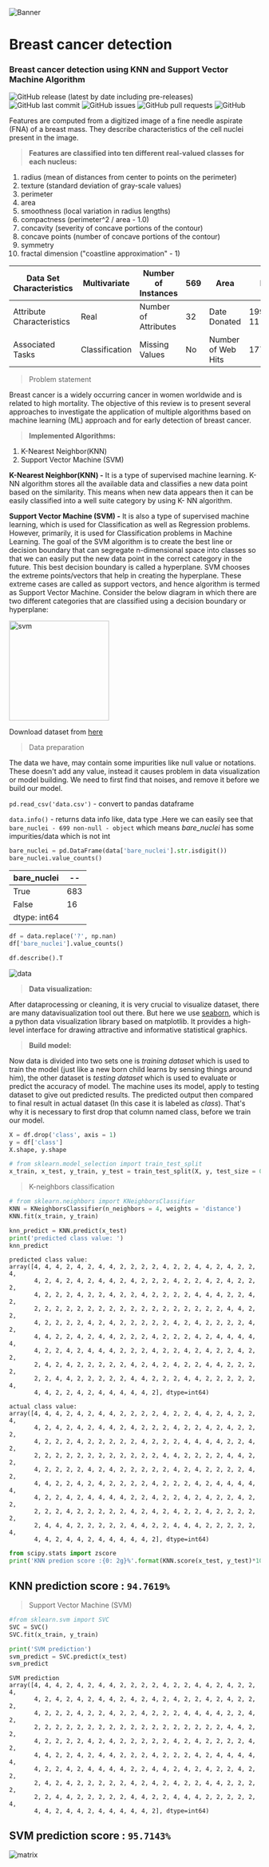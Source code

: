 ![Banner](https://images.unsplash.com/photo-1576669801343-117bb4054118?ixlib=rb-1.2.1&ixid=MnwxMjA3fDB8MHxzZWFyY2h8MTh8fGJyZWFzdCUyMGNhbmNlciUyMGRldGVjdGlvbnxlbnwwfHwwfHw%3D&auto=format&fit=crop&w=1920&h=400&q=60)

# Breast cancer detection
### Breast cancer detection using KNN and Support Vector Machine Algorithm

![GitHub release (latest by date including pre-releases)](https://img.shields.io/github/v/release/navendu-pottekkat/awesome-readme?include_prereleases)
![GitHub last commit](https://img.shields.io/github/last-commit/navendu-pottekkat/awesome-readme)
![GitHub issues](https://img.shields.io/github/issues-raw/navendu-pottekkat/awesome-readme)
![GitHub pull requests](https://img.shields.io/github/issues-pr/navendu-pottekkat/awesome-readme)
![GitHub](https://img.shields.io/github/license/navendu-pottekkat/awesome-readme)

Features are computed from a digitized image of a fine needle aspirate (FNA) of a breast mass. They describe characteristics of the cell nuclei present in the image.

> **Features are classified into ten different real-valued classes for each nucleus:**
1. radius (mean of distances from center to points on the perimeter)
2. texture (standard deviation of gray-scale values)
3. perimeter
4. area
5. smoothness (local variation in radius lengths)
6. compactness (perimeter^2 / area - 1.0)
7. concavity (severity of concave portions of the contour)
8. concave points (number of concave portions of the contour)
9. symmetry
10. fractal dimension ("coastline approximation" - 1)
 

| Data Set Characteristics | Multivariate | Number of Instances | 569 | Area | Life |
| -- | -- | -- | -- | -- | -- | 
| Attribute Characteristics | Real | Number of Attributes | 32 | Date Donated | 1995-11-01 |
| Associated Tasks | Classification | Missing Values | No | Number of Web Hits | 1771156 |

> Problem statement

Breast cancer is a widely occurring cancer in women worldwide and is related to high mortality. The objective of this review is to present several approaches to investigate the application of multiple algorithms based on machine learning (ML) approach and for early detection of breast cancer.

> **Implemented Algorithms:**
1. K-Nearest Neighbor(KNN)
2. Support Vector Machine (SVM)

**K-Nearest Neighbor(KNN) -**
It is a type of supervised machine learning. K-NN algorithm stores all the available data and classifies a new data point based on the similarity. This means when new data appears then it can be easily classified into a well suite category by using K- NN algorithm.

**Support Vector Machine (SVM) -**
It is also a type of supervised machine learning, which is used for Classification as well as Regression problems. However, primarily, it is used for Classification problems in Machine Learning. The goal of the SVM algorithm is to create the best line or decision boundary that can segregate n-dimensional space into classes so that we can easily put the new data point in the correct category in the future. This best decision boundary is called a hyperplane. SVM chooses the extreme points/vectors that help in creating the hyperplane. These extreme cases are called as support vectors, and hence algorithm is termed as Support Vector Machine. Consider the below diagram in which there are two different categories that are classified using a decision boundary or hyperplane:

<img src="https://github.com/Abhishek-k-git/breast_cancer_detection/blob/main/images/svm.png" height="200" alt="svm" />

Download dataset from [here](https://archive.ics.uci.edu/ml/datasets/breast+cancer+wisconsin+(diagnostic))

> Data preparation

The data we have, may contain some impurities like null value or notations. These doesn't add any value, instead it causes problem in data visualization or model building. We need to first find that noises, and remove it before we build our model.

``` pd.read_csv('data.csv') ``` - convert to pandas dataframe

``` data.info() ``` - returns data info like, data type
.Here we can easily see that ``` bare_nuclei - 699 non-null - object ``` which means *bare_nuclei* has some impurities/data which is not int
```python
bare_nuclei = pd.DataFrame(data['bare_nuclei'].str.isdigit())
bare_nuclei.value_counts()
```
| bare_nuclei | -- |
| -- | -- |
| True | 683 |
| False | 16 |
| dtype: int64 |

```python
df = data.replace('?', np.nan)
df['bare_nuclei'].value_counts()
```
```python
df.describe().T
```
![data](https://github.com/Abhishek-k-git/breast_cancer_detection/blob/main/images/data.png)

> **Data visualization:**

After dataprocessing or cleaning, it is very crucial to visualize dataset, there are many datavisualization tool out there. But here we use [seaborn](https://seaborn.pydata.org/), which is a python data visualization library based on matplotlib. It provides a high-level interface for drawing attractive and informative statistical graphics.

> **Build model:**

Now data is divided into two sets one is *training dataset* which is used to train the model (just like a new born child learns by sensing things around him), the other dataset is *testing dataset* which is used to evaluate or predict the accuracy of model. The machine uses its model, apply to testing dataset to give out predicted results. The predicted output then compared to final result in actual dataset (In this case it is labeled as *class*). That's why it is necessary to first drop that column named class, before we train our model.

```python
X = df.drop('class', axis = 1)
y = df['class']
X.shape, y.shape

# from sklearn.model_selection import train_test_split
x_train, x_test, y_train, y_test = train_test_split(X, y, test_size = 0.30, random_state = 32)
```

> K-neighbors classification
```python
# from sklearn.neighbors import KNeighborsClassifier
KNN = KNeighborsClassifier(n_neighbors = 4, weights = 'distance')
KNN.fit(x_train, y_train)
```
```python
knn_predict = KNN.predict(x_test)
print('predicted class value: ')
knn_predict
```
```
predicted class value: 
array([4, 4, 4, 2, 4, 2, 4, 4, 2, 2, 2, 2, 4, 2, 2, 4, 4, 2, 4, 2, 2, 4,
       4, 2, 4, 2, 4, 2, 4, 4, 2, 4, 2, 2, 2, 4, 2, 2, 4, 2, 4, 2, 2, 2,
       4, 2, 2, 2, 4, 2, 2, 4, 2, 2, 4, 2, 2, 2, 2, 4, 4, 4, 2, 2, 4, 2,
       2, 2, 2, 2, 2, 2, 2, 2, 2, 2, 2, 2, 2, 2, 2, 2, 2, 2, 4, 4, 2, 2,
       4, 2, 2, 2, 2, 4, 2, 4, 2, 2, 2, 2, 2, 4, 2, 4, 2, 2, 2, 2, 4, 2,
       4, 4, 2, 2, 4, 2, 4, 4, 2, 2, 2, 4, 2, 2, 2, 4, 2, 4, 4, 4, 4, 4,
       4, 2, 2, 4, 2, 4, 4, 4, 2, 2, 2, 4, 2, 2, 4, 2, 4, 2, 2, 4, 2, 2,
       2, 4, 2, 4, 2, 2, 2, 2, 2, 4, 2, 4, 2, 4, 2, 2, 4, 4, 2, 2, 2, 2,
       2, 2, 4, 4, 2, 2, 2, 2, 2, 4, 4, 2, 2, 2, 4, 4, 2, 2, 2, 2, 2, 4,
       4, 4, 2, 2, 4, 2, 4, 4, 4, 4, 4, 2], dtype=int64)
```
```
actual class value: 
array([4, 4, 4, 2, 4, 2, 4, 4, 2, 2, 2, 2, 4, 2, 2, 4, 4, 2, 4, 2, 2, 4,
       4, 2, 4, 2, 4, 2, 4, 4, 2, 4, 2, 2, 2, 4, 2, 2, 4, 2, 4, 2, 2, 2,
       4, 2, 2, 2, 4, 2, 2, 2, 2, 2, 4, 2, 2, 2, 4, 4, 4, 4, 2, 2, 4, 2,
       2, 2, 2, 2, 2, 2, 2, 2, 2, 2, 2, 2, 4, 4, 2, 2, 2, 2, 4, 4, 2, 2,
       4, 2, 2, 2, 2, 4, 2, 4, 2, 2, 2, 2, 2, 4, 2, 4, 2, 2, 2, 2, 4, 2,
       4, 4, 2, 2, 4, 2, 4, 2, 2, 2, 2, 4, 2, 2, 2, 4, 2, 4, 4, 4, 4, 4,
       4, 2, 2, 4, 2, 4, 4, 4, 4, 2, 2, 4, 2, 2, 4, 2, 4, 2, 2, 4, 2, 2,
       2, 2, 2, 4, 2, 2, 2, 2, 2, 4, 2, 4, 2, 4, 2, 2, 4, 2, 2, 2, 2, 2,
       2, 4, 4, 4, 2, 2, 2, 2, 2, 4, 4, 2, 2, 4, 4, 4, 2, 2, 2, 2, 2, 4,
       4, 4, 2, 4, 4, 2, 4, 4, 4, 4, 4, 2], dtype=int64)
```
```python
from scipy.stats import zscore
print('KNN predion score :{0: 2g}%'.format(KNN.score(x_test, y_test)*100))
```
**KNN prediction score :** ```94.7619%```
-

> Support Vector Machine (SVM)

```python
#from sklearn.svm import SVC
SVC = SVC()
SVC.fit(x_train, y_train)
```
```python
print('SVM prediction')
svm_predict = SVC.predict(x_test)
svm_predict
```
```
SVM prediction
array([4, 4, 4, 2, 4, 2, 4, 4, 2, 2, 2, 2, 4, 2, 2, 4, 4, 2, 4, 2, 2, 4,
       4, 2, 4, 2, 4, 2, 4, 4, 2, 4, 2, 4, 2, 4, 2, 2, 4, 2, 4, 2, 2, 2,
       4, 2, 2, 2, 4, 2, 2, 4, 2, 2, 4, 2, 2, 2, 4, 4, 4, 4, 2, 2, 4, 2,
       2, 2, 2, 2, 2, 2, 2, 2, 2, 2, 2, 2, 2, 2, 2, 2, 2, 2, 4, 4, 2, 2,
       4, 2, 2, 2, 2, 4, 2, 4, 2, 2, 2, 2, 2, 4, 2, 4, 2, 2, 2, 2, 4, 2,
       4, 4, 2, 2, 4, 2, 4, 4, 2, 2, 2, 4, 2, 2, 2, 4, 2, 4, 4, 4, 4, 4,
       4, 2, 2, 4, 2, 4, 4, 4, 4, 2, 2, 4, 4, 2, 4, 2, 4, 2, 2, 4, 2, 2,
       2, 4, 2, 4, 2, 2, 2, 2, 2, 4, 2, 4, 2, 4, 2, 2, 4, 4, 2, 2, 2, 2,
       2, 2, 4, 4, 2, 2, 2, 2, 2, 4, 4, 2, 2, 4, 4, 4, 2, 2, 2, 2, 2, 4,
       4, 4, 2, 4, 4, 2, 4, 4, 4, 4, 4, 2], dtype=int64)
```
**SVM prediction score :** ```95.7143%```
-

![matrix](https://github.com/Abhishek-k-git/breast_cancer_detection/blob/main/images/matrix.png)
